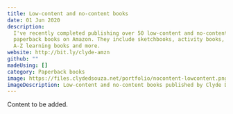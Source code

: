 ```yaml
---
title: Low-content and no-content books
date: 01 Jun 2020
description:
  I've recently completed publishing over 50 low-content and no-content
  paperback books on Amazon. They include sketchbooks, activity books, colouring books,
  A-Z learning books and more.
website: http://bit.ly/clyde-amzn
github: ""
madeUsing: []
category: Paperback books
image: https://files.clydedsouza.net/portfolio/nocontent-lowcontent.png
imageDescription: Low-content and no-content books published by Clyde D'Souza
---
```


Content to be added.
